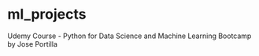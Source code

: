 # ml_projects
Udemy Course - Python for Data Science and Machine Learning Bootcamp by Jose Portilla 

